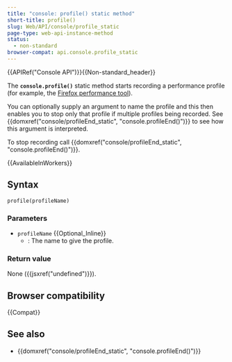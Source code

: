 ```yaml
---
title: "console: profile() static method"
short-title: profile()
slug: Web/API/console/profile_static
page-type: web-api-instance-method
status:
  - non-standard
browser-compat: api.console.profile_static
---
```


{{APIRef("Console API")}}{{Non-standard_header}}

The **`console.profile()`** static method starts recording a performance profile (for example, the [Firefox performance tool](https://firefox-source-docs.mozilla.org/devtools-user/performance/index.html)).

You can optionally supply an argument to name the profile and this then enables you to stop only that profile if multiple profiles being recorded.
See {{domxref("console/profileEnd_static", "console.profileEnd()")}} to see how this argument is interpreted.

To stop recording call {{domxref("console/profileEnd_static", "console.profileEnd()")}}.

{{AvailableInWorkers}}

## Syntax

```js-nolint
profile(profileName)
```

### Parameters

- `profileName` {{Optional_Inline}}
  - : The name to give the profile.

### Return value

None ({{jsxref("undefined")}}).

## Browser compatibility

{{Compat}}

## See also

- {{domxref("console/profileEnd_static", "console.profileEnd()")}}
